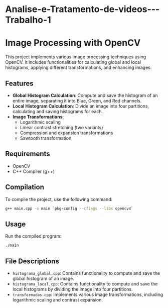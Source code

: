 # Analise-e-Tratamento-de-videos---Trabalho-1



# Image Processing with OpenCV

This project implements various image processing techniques using OpenCV. It includes functionalities for calculating global and local histograms, applying different transformations, and enhancing images. 

## Features

- **Global Histogram Calculation**: Compute and save the histogram of an entire image, separating it into Blue, Green, and Red channels.
- **Local Histogram Calculation**: Divide an image into four partitions, calculating and saving histograms for each.
- **Image Transformations**: 
  - Logarithmic scaling
  - Linear contrast stretching (two variants)
  - Compression and expansion transformations
  - Sawtooth transformation

## Requirements

- OpenCV
- C++ Compiler (g++)


## Compilation

To compile the project, use the following command:

```bash
g++ main.cpp -o main `pkg-config --cflags --libs opencv4`
```

## Usage

Run the compiled program:

```bash
./main
```

## File Descriptions

- `histograma_global.cpp`: Contains functionality to compute and save the global histogram of an image.
- `histograma_local.cpp`: Contains functionality to compute and save the local histograms by dividing the image into four partitions.
- `transformadas.cpp`: Implements various image transformations, including logarithmic scaling and contrast expansion.


